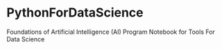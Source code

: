 # PythonForDataScience
Foundations of Artificial Intelligence (AI) Program
Notebook for Tools For Data Science
